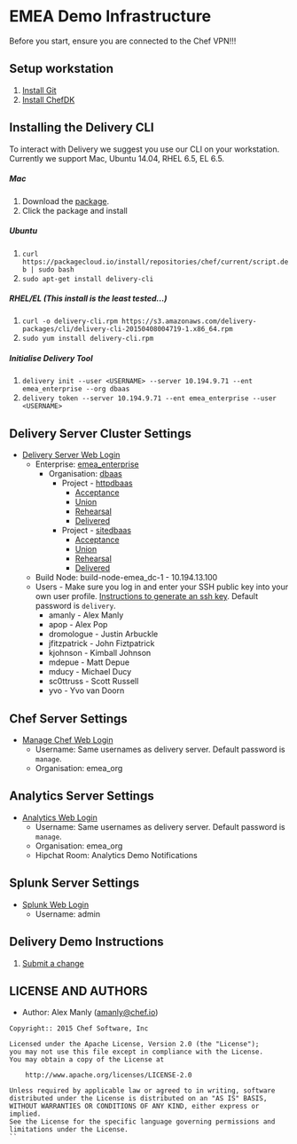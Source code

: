 # EMEA Demo Infrastructure

Before you start, ensure you are connected to the Chef VPN!!!

## Setup workstation

1. [Install Git](http://git-scm.com/book/en/v2/Getting-Started-Installing-Git)
2. [Install ChefDK](https://downloads.chef.io/chef-dk/)

## Installing the Delivery CLI

To interact with Delivery we suggest you use our CLI on your
workstation. Currently we support Mac, Ubuntu 14.04, RHEL 6.5, EL 6.5.

##### Mac
1. Download the
   [package](https://s3.amazonaws.com/delivery-packages/cli/deliverycli-20150415170013-1.pkg).
2. Click the package and install

##### Ubuntu

1. ```curl https://packagecloud.io/install/repositories/chef/current/script.deb | sudo bash```
2. ```sudo apt-get install delivery-cli```

##### RHEL/EL (This install is the least tested...)

1. ```curl -o delivery-cli.rpm https://s3.amazonaws.com/delivery-packages/cli/delivery-cli-20150408004719-1.x86_64.rpm```
2. ```sudo yum install delivery-cli.rpm```

##### Initialise Delivery Tool
1. ```delivery init --user <USERNAME> --server 10.194.9.71 --ent emea_enterprise --org dbaas```
2. ```delivery token --server 10.194.9.71 --ent emea_enterprise --user <USERNAME> ```

## Delivery Server Cluster Settings

* [Delivery Server Web Login](https://10.194.9.71)
  * Enterprise: [emea_enterprise](https://10.194.9.71/e/emea_enterprise/)
    * Organisation: [dbaas](https://10.194.9.71/e/emea_enterprise/#/organizations/dbaas)
      * Project - [httpdbaas](https://10.194.9.71/e/emea_enterprise/#/organizations/dbaas/projects/httpdbaas)
        * [Acceptance](http://10.194.13.23)
        * [Union](http://10.194.15.114)
        * [Rehearsal](http://10.194.9.160) 
        * [Delivered](http://10.194.8.220)
      * Project - [sitedbaas](https://10.194.9.71/e/emea_enterprise/#/organizations/dbaas/projects/sitedbaas)
        * [Acceptance](http://10.194.8.123) 
        * [Union](http://10.194.15.106)
        * [Rehearsal](http://10.194.11.252)
        * [Delivered](http://10.194.8.147)  
  * Build Node: build-node-emea_dc-1 - 10.194.13.100
  * Users - Make sure you log in and enter your SSH public key into your own user profile.  [Instructions to generate an ssh key](https://help.github.com/articles/generating-ssh-keys/).  Default password is ```delivery```.
    * amanly - Alex Manly
    * apop - Alex Pop
    * dromologue - Justin Arbuckle
    * jfitzpatrick - John Fiztpatrick
    * kjohnson - Kimball Johnson
    * mdepue - Matt Depue
    * mducy - Michael Ducy
    * sc0ttruss - Scott Russell
    * yvo - Yvo van Doorn

## Chef Server Settings

* [Manage Chef Web Login](https://10.194.15.21/login)
  * Username: Same usernames as delivery server.  Default password is ```manage```.
  * Organisation: emea_org
  
## Analytics Server Settings

* [Analytics Web Login](https://10.194.14.170/#/)
  * Username: Same usernames as delivery server.  Default password is ```manage```.
  * Organisation: emea_org
  * Hipchat Room: Analytics Demo Notifications
 
## Splunk Server Settings 

* [Splunk Web Login](http://10.194.15.203:8000/en-US/account/login?return_to=%2Fen-US%2F)
  * Username: admin

## Delivery Demo Instructions

1. [Submit a change](delivery-demo.md)

## LICENSE AND AUTHORS
- Author: Alex Manly (<amanly@chef.io>)

```text
Copyright:: 2015 Chef Software, Inc

Licensed under the Apache License, Version 2.0 (the "License");
you may not use this file except in compliance with the License.
You may obtain a copy of the License at

    http://www.apache.org/licenses/LICENSE-2.0

Unless required by applicable law or agreed to in writing, software
distributed under the License is distributed on an "AS IS" BASIS,
WITHOUT WARRANTIES OR CONDITIONS OF ANY KIND, either express or implied.
See the License for the specific language governing permissions and
limitations under the License.
``
